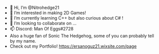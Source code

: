 - 👋 Hi, I’m @Nitrohedge21
- 👀 I’m interested in making 2D Games!
- 🌱 I’m currently learning C++ but also curious about C# !
- 💞️ I’m looking to collaborate on ...
- 📫 Discord: Man Of Eggs#2728
- Also a huge fan of Sonic The Hedgehog, some of you can probably tell by my name.
- Check out my Portfolio! https://ersanoguz21.wixsite.com/page
<!---
Nitrohedge21/Nitrohedge21 is a ✨ special ✨ repository because its `README.md` (this file) appears on your GitHub profile.
You can click the Preview link to take a look at your changes.
--->
